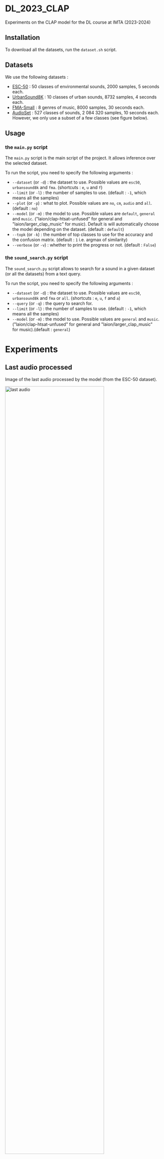 # DL_2023_CLAP
Experiments on the CLAP model for the DL course at IMTA (2023-2024)

## Installation
To download all the datasets, run the ```dataset.sh``` script.

## Datasets
We use the following datasets :
- [ESC-50](https://www.karolpiczak.com/papers/Piczak2015-ESC-Dataset.pdf) : 50 classes of environmental sounds, 2000 samples, 5 seconds each.
- [UrbanSound8K](https://urbansounddataset.weebly.com/urbansound8k.html) : 10 classes of urban sounds, 8732 samples, 4 seconds each.
- [FMA-Small](https://arxiv.org/pdf/1612.01840.pdf) : 8 genres of music, 8000 samples, 30 seconds each.
- [AudioSet](https://research.google.com/audioset/) : 527 classes of sounds, 2 084 320 samples, 10 seconds each. However, we only use a subset of a few classes (see figure below).

## Usage
### the ```main.py``` script
The ```main.py``` script is the main script of the project. It allows inference over the selected dataset.

To run the script, you need to specify the following arguments :
- ```--dataset``` (or ```-d```) : the dataset to use. Possible values are ```esc50```, ```urbansound8k``` and ```fma```. (shortcuts : ```e```, ```u``` and ```f```)
- ```--limit``` (or ```-l```) : the number of samples to use. (default : ```-1```, which means all the samples)
- ```--plot``` (or ```-p```) : what to plot. Possible values are ```no```, ```cm```, ```audio``` and ```all```. (default : ```no```)
- ```--model``` (or ```-m```) : the model to use. Possible values are ```default```, ```general``` and ```music```. ("laion/clap-htsat-unfused" for general and "laion/larger_clap_music" for music). Default is will automatically choose the model depending on the dataset. (default : ```default```)
- ```--topk``` (or ```-k```) : the number of top classes to use for the accuracy and the confusion matrix. (default : ```1``` i.e. argmax of similarity) 
-  ```--verbose``` (or ```-v```) : whether to print the progress or not. (default : ```False```)

### the ```sound_search.py``` script
The ```sound_search.py``` script allows to search for a sound in a given dataset (or all the datasets) from a text query.

To run the script, you need to specify the following arguments :
- ```--dataset``` (or ```-d```) : the dataset to use. Possible values are ```esc50```, ```urbansound8k``` and ```fma``` or ```all```. (shortcuts : ```e```, ```u```, ```f``` and ```a```)
- ```--query``` (or ```-q```) : the query to search for.
- ```--limit``` (or ```-l```) : the number of samples to use. (default : ```-1```, which means all the samples)
- ```--model``` (or ```-m```) : the model to use. Possible values are ```general``` and ```music```. ("laion/clap-htsat-unfused" for general and "laion/larger_clap_music" for music).(default : ```general```)

# Experiments
## Last audio processed
Image of the last audio processed by the model (from the ESC-50 dataset).

<img src="figs/last_audio.png" width="80%" alt="last audio">

## A few experiments results on the ESC-50 dataset

Running the ```main.py``` script over the whole ESC-50 dataset on a GTX1060, consumes : ```1321MiB /  6144MiB``` of GPU RAM and takes less than 20 minutes to complete.

### Confusion matrix of the model over the ESC-50 dataset (raw labels)

<img src="figs/confusion_matrix_old.png" width="100%" alt="Confusion matrix">

### Confusion matrix of the model over the ESC-50 dataset (augmented labels)

We also tried to augment the labels of the ESC-50 dataset, by turning words into full sentences. For example, the label ```dog``` becomes ```A dog is barking```. The idea is to give more context to the model, and to make it learn more about the meaning of the sounds.

<img src="figs/confusion_matrix_new.png" width="100%" alt="Confusion matrix">

We gained more than 10% of accuracy, and the confusion matrix looks better.

### t-SNE visualization of the ESC-50 dataset + labels

<img src="figs/viz_ESC-50_features.png" width="100%" alt="t-SNE visualization">

## A few experiments results on the UrbanSound8K dataset

On 2000 samples of the UrbanSound8K dataset, the model takes about 35 minutes to run on a GTX1060.

### Confusion matrix of the model over the UrbanSound8K dataset (2000 samples, augmented labels, top 1 accuracy)

<img src="figs/last_confusion_matrix_urbansound8k.png" width="100%" alt="Confusion matrix">

### Confusion matrix of the model over the UrbanSound8K dataset (2000 samples, augmented labels, top 3 accuracy)

<img src="figs/last_confusion_matrix_urbansound8k_3.png" width="100%" alt="Confusion matrix">

### t-SNE visualization of the UrbanSound8K dataset + labels

<img src="figs/viz_UrbanSound8K_features.png" width="100%" alt="t-SNE visualization">


## A few experiments results on the FMA-Small dataset
The accuracy on the FMA-Small dataset is very low, we think this might be related to poor labels. We tried to augment the labels, but it didn't improve the accuracy by much.

### t-SNE visualization of the FMA-Small dataset + labels
<img src="figs/viz_FMA_features.png" width="100%" alt="t-SNE visualization">

The labels are very far from the features, which might explain the poor accuracy.

## A few experiments results on the AudioSet dataset

### Confusion matrix of the model over the AudioSet dataset (~600 samples, augmented labels, top 1 accuracy)

<img src="figs/last_confusion_matrix_audioset_top1.png" width="100%" alt="Confusion matrix">

### t-SNE visualization of the AudioSet dataset + labels

<img src="figs/viz_Audioset_features.png" width="100%" alt="t-SNE visualization">